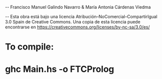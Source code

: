 -- Francisco Manuel Galindo Navarro & María Antonia Cárdenas Viedma

-- Esta obra está bajo una licencia Atribución–NoComercial–CompartirIgual 3.0 Spain
de Creative Commons. Una copia de esta licencia puede encontrarse en https://creativecommons.org/licenses/by-nc-sa/3.0/es/

# To compile:
# ghc Main.hs -o FTCProlog
